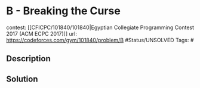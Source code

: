 # B - Breaking the Curse

contest: [[CFICPC/101840/101840|Egyptian Collegiate Programming Contest 2017 (ACM ECPC 2017)]]
url: https://codeforces.com/gym/101840/problem/B
#Status/UNSOLVED
Tags: #

## Description

## Solution

